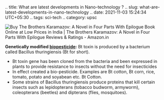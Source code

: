 .. title: What are latest developments in Nano-technology ?
.. slug: what-are-latest-developments-in-nano-technology
.. date: 2021-11-03 15:24:34 UTC+05:30
.. tags: sci-tech
.. category: upsc

![Buy The Brothers Karamazov: A Novel in Four Parts With Epilogue Book Online  at Low Prices in India | The Brothers Karamazov: A Novel in Four Parts With  Epilogue Reviews &amp; Ratings - Amazon.in](https://images-na.ssl-images-amazon.com/images/I/71OZJsgZzQL.jpg)

**Genetically modified [biopesticide](https://www.drishtiias.com/daily-updates/daily-news-editorials/pesticide-management-in-india):** Bt toxin is produced by a bacterium called Bacillus thuringiensis (Bt for short).  

-   Bt toxin gene has been cloned from the bacteria and been expressed in plants to provide resistance to insects without the need for insecticides
-   In effect created a bio-pesticide. Examples are Bt cotton, Bt corn, rice, tomato, potato and soyabean etc. Bt Cotton.
-   Some strains of Bacillus thuringiensis produce proteins that kill certain insects such as lepidopterans (tobacco budworm, armyworm), coleopterans (beetles) and dipterans (flies, mosquitoes).